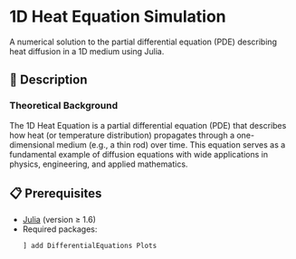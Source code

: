 # 1D Heat Equation Simulation

A numerical solution to the partial differential equation (PDE) describing heat diffusion in a 1D medium using Julia.

## 📌 Description

### Theoretical Background
The 1D Heat Equation is a partial differential equation (PDE) that describes how heat (or temperature distribution) propagates through a one-dimensional medium (e.g., a thin rod) over time. This equation serves as a fundamental example of diffusion equations with wide applications in physics, engineering, and applied mathematics.


## 📋 Prerequisites
- [Julia](https://julialang.org/download/) (version ≥ 1.6)
- Required packages:
  ```julia
  ] add DifferentialEquations Plots
